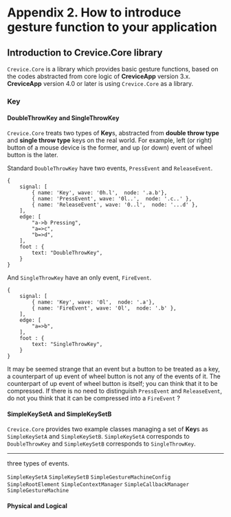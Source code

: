 
# Appendix 2. How to introduce gesture function to your application

## Introduction to Crevice.Core library

`Crevice.Core` is a library which provides basic gesture functions, based on the codes abstracted from core logic of **CreviceApp** version 3.x. **CreviceApp** version 4.0 or later is using `Crevice.Core` as a library.


### Key
#### DoubleThrowKey and SingleThrowKey

`Crevice.Core` treats two types of **Key**s, abstracted from **double throw type** and **single throw type** keys on the real world. For example, left (or right) button of a mouse device is the former, and up (or down) event of wheel button is the later. 

Standard `DoubleThrowKey` have two events, `PressEvent` and `ReleaseEvent`. 

```wavedrom
{ 
    signal: [
        { name: 'Key', wave: '0h.l',  node: '.a.b'},
        { name: 'PressEvent', wave: '0l..',  node: '.c..' },
        { name: 'ReleaseEvent', wave: '0..l',  node: '...d' },
    ],
    edge: [
        "a->b Pressing",
        "a=>c",
        "b=>d",
    ],
    foot : {
        text: "DoubleThrowKey",
    }
}
```

And `SingleThrowKey` have an only event, `FireEvent`. 

```wavedrom
{ 
    signal: [
        { name: 'Key', wave: '0l',  node: '.a'},
        { name: 'FireEvent', wave: '0l',  node: '.b' },
    ],
    edge: [
        "a=>b",
    ],
    foot : {
        text: "SingleThrowKey",
    }
}
```

It may be seemed strange that an event but a button to be treated as a key, a counterpart of up event of wheel button is not any of the events of it. The counterpart of up event of wheel button is itself; you can think that it to be compressed. If there is no need to distinguish `PressEvent` and `ReleaseEvent`, do not you think that it can be compressed into a `FireEvent` ?

#### SimpleKeySetA and SimpleKeySetB

`Crevice.Core` provides two example classes managing a set of **Key**s as `SimpleKeySetA` and `SimpleKeySetB`. `SimpleKeySetA` corresponds to `DoubleThrowKey` and `SimpleKeySetB` corresponds to `SingleThrowKey`.



---

 three types of events.


`SimpleKeySetA`
`SimpleKeySetB`
`SimpleGestureMachineConfig`
`SimpleRootElement`
`SimpleContextManager`
`SimpleCallbackManager`
`SimpleGestureMachine`

#### Physical and Logical 
## 
